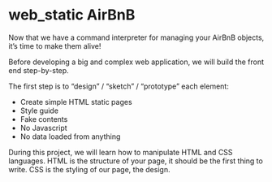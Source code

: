 # web_static AirBnB

Now that we have a command interpreter for managing your AirBnB objects, it’s time to make them alive!

Before developing a big and complex web application, we will build the front end step-by-step.

The first step is to “design” / “sketch” / “prototype” each element:

*  Create simple HTML static pages
*  Style guide
*  Fake contents
*  No Javascript
*  No data loaded from anything

During this project, we will learn how to manipulate HTML and CSS languages. HTML is the structure of your page, it should be the first thing to write. CSS is the styling of our page, the design.
